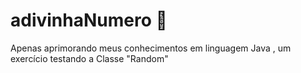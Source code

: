 # adivinhaNumero 🎰
Apenas aprimorando meus conhecimentos em linguagem Java , um exercício testando a Classe "Random"
